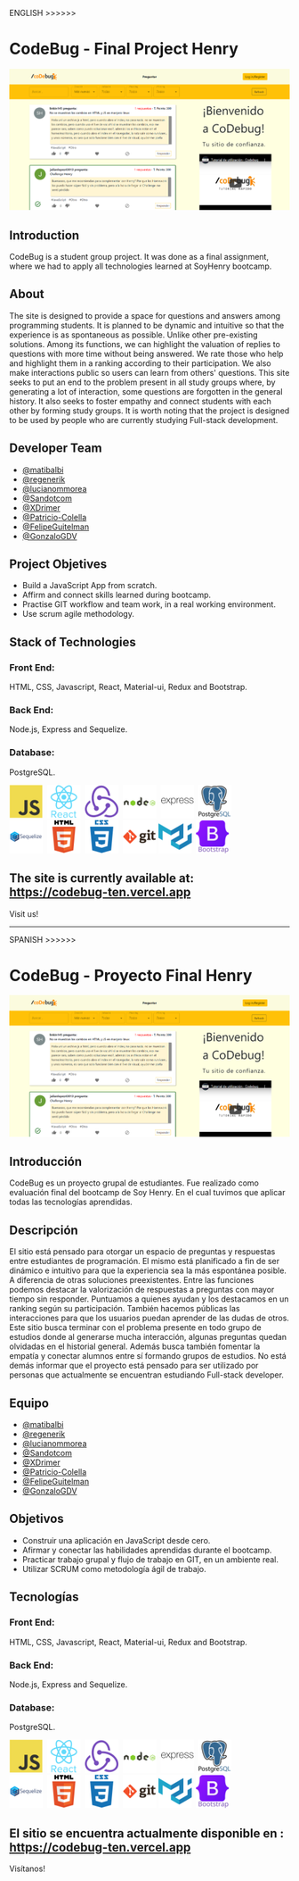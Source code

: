 ENGLISH >>>>>>

# CodeBug - Final Project Henry

![Codebug](https://github.com/Codebug-Henry/Co-debug/blob/dev/client/src/images/Captura%20Landing%20Codebug.PNG)

## Introduction

CodeBug is a student group project. It was done as a final assignment, where we had to apply all technologies learned at SoyHenry bootcamp. 

## About

The site is designed to provide a space for questions and answers among programming students. It is planned to be dynamic and intuitive so that the experience is as spontaneous as possible. Unlike other pre-existing solutions.
Among its functions, we can highlight the valuation of replies to questions with more time without being answered. We rate those who help and highlight them in a ranking according to their participation. We also make interactions public so users can learn from others' questions.
This site seeks to put an end to the problem present in all study groups where, by generating a lot of interaction, some questions are forgotten in the general history. It also seeks to foster empathy and connect students with each other by forming study groups.
It is worth noting that the project is designed to be used by people who are currently studying Full-stack development.

## Developer Team

<ul>
  <li><a href="https://github.com/matibalbi">@matibalbi</a></li>
  <li><a href="https://github.com/regenerik">@regenerik</a></li>
  <li><a href="https://github.com/lucianommorea">@lucianommorea</a></li>
  <li><a href="https://github.com/Sandotcom">@Sandotcom</a></li>
  <li><a href="https://github.com/XDrimer">@XDrimer</a></li>
  <li><a href="https://github.com/Patricio-Colella">@Patricio-Colella</a></li>
  <li><a href="https://github.com/FelipeGuitelman">@FelipeGuitelman</a></li>
  <li><a href="https://github.com/GonzaloGDV">@GonzaloGDV</a></li>
</ul>

## Project Objetives

- Build a JavaScript App from scratch.
- Affirm and connect skills learned during bootcamp. 
- Practise GIT workflow and team work, in a real working environment.
- Use scrum agile methodology.

## Stack of Technologies

### Front End:
HTML, CSS, Javascript, React, Material-ui, Redux and Bootstrap.

### Back End:
Node.js, Express and Sequelize.

### Database:
PostgreSQL.

<div>
  <img src="https://github.com/devicons/devicon/blob/master/icons/javascript/javascript-original.svg" title="JavaScript" alt="JavaScript" width="60" height="60"/>&nbsp;
  <img src="https://github.com/devicons/devicon/blob/master/icons/react/react-original-wordmark.svg" title="React" alt="React" width="60" height="60"/>&nbsp;
  <img src="https://github.com/devicons/devicon/blob/master/icons/redux/redux-original.svg" title="Redux" alt="Redux " width="60" height="60"/>&nbsp;
  <img src="https://github.com/devicons/devicon/blob/master/icons/nodejs/nodejs-original-wordmark.svg" title="NodeJS" alt="NodeJS" width="60" height="60"/>&nbsp;
  <img src="https://github.com/devicons/devicon/blob/master/icons/express/express-original-wordmark.svg" title="Express" alt="Express" width="60" height="60"/>&nbsp;
  <img src="https://github.com/devicons/devicon/blob/master/icons/postgresql/postgresql-original-wordmark.svg" title="PostgreSQL" alt="PostgreSQL" width="60" height="60"/>&nbsp;
</div>
<div>
  <img src="https://github.com/devicons/devicon/blob/master/icons/sequelize/sequelize-original-wordmark.svg" title="Sequelize" alt="Sequelize" width="60" height="60"/>&nbsp;
  <img src="https://github.com/devicons/devicon/blob/master/icons/html5/html5-original-wordmark.svg" title="HTML5" alt="HTML" width="60" height="60"/>&nbsp;
  <img src="https://github.com/devicons/devicon/blob/master/icons/css3/css3-plain-wordmark.svg"  title="CSS3" alt="CSS" width="60" height="60"/>&nbsp;
  <img src="https://github.com/devicons/devicon/blob/master/icons/git/git-original-wordmark.svg" title="Git" alt="Git" width="60" height="60"/>
  <img src="https://github.com/devicons/devicon/blob/master/icons/materialui/materialui-original.svg" title="Material UI" alt="Material UI" width="60" height="60"/>&nbsp;
  <img src="https://github.com/devicons/devicon/blob/master/icons/bootstrap/bootstrap-original-wordmark.svg" title="Bootstrap" alt="Bootstrap" width="60" height="60"/>
</div>

## The site is currently available at: https://codebug-ten.vercel.app

Visit us!

---

SPANISH >>>>>>

# CodeBug - Proyecto Final Henry

![Codebug](https://github.com/Codebug-Henry/Co-debug/blob/dev/client/src/images/Captura%20Landing%20Codebug.PNG)

## Introducción

CodeBug es un proyecto grupal de estudiantes. Fue realizado como evaluación final del bootcamp de Soy Henry. En el cual tuvimos que aplicar todas las tecnologías aprendidas. 

## Descripción

El sitio está pensado para otorgar un espacio de preguntas y respuestas entre estudiantes de programación. El mismo está planificado a fin de ser dinámico e intuitivo para que la experiencia sea la más espontánea posible. A diferencia de otras soluciones preexistentes.
Entre las funciones podemos destacar la valorización de respuestas a preguntas con mayor tiempo sin responder. Puntuamos a quienes ayudan y los destacamos en un ranking según su participación. También hacemos públicas las interacciones para que los usuarios puedan aprender de las dudas de otros.
Este sitio busca terminar con el problema presente en todo grupo de estudios donde al generarse mucha interacción, algunas preguntas quedan olvidadas en el historial general. Además busca también fomentar la empatía y conectar alumnos entre sí formando grupos de estudios.
No está demás informar que el proyecto está pensado para ser utilizado por personas que actualmente se encuentran estudiando Full-stack developer.

## Equipo

<ul>
  <li><a href="https://github.com/matibalbi">@matibalbi</a></li>
  <li><a href="https://github.com/regenerik">@regenerik</a></li>
  <li><a href="https://github.com/lucianommorea">@lucianommorea</a></li>
  <li><a href="https://github.com/Sandotcom">@Sandotcom</a></li>
  <li><a href="https://github.com/XDrimer">@XDrimer</a></li>
  <li><a href="https://github.com/Patricio-Colella">@Patricio-Colella</a></li>
  <li><a href="https://github.com/FelipeGuitelman">@FelipeGuitelman</a></li>
  <li><a href="https://github.com/GonzaloGDV">@GonzaloGDV</a></li>
</ul>

## Objetivos

- Construir una aplicación en JavaScript desde cero.
- Afirmar y conectar las habilidades aprendidas durante el bootcamp.
- Practicar trabajo grupal y flujo de trabajo en GIT, en un ambiente real.
- Utilizar SCRUM como metodología ágil de trabajo.

## Tecnologías

### Front End:
HTML, CSS, Javascript, React, Material-ui, Redux and Bootstrap.

### Back End:
Node.js, Express and Sequelize.

### Database:
PostgreSQL.

<div>
  <img src="https://github.com/devicons/devicon/blob/master/icons/javascript/javascript-original.svg" title="JavaScript" alt="JavaScript" width="60" height="60"/>&nbsp;
  <img src="https://github.com/devicons/devicon/blob/master/icons/react/react-original-wordmark.svg" title="React" alt="React" width="60" height="60"/>&nbsp;
  <img src="https://github.com/devicons/devicon/blob/master/icons/redux/redux-original.svg" title="Redux" alt="Redux " width="60" height="60"/>&nbsp;
  <img src="https://github.com/devicons/devicon/blob/master/icons/nodejs/nodejs-original-wordmark.svg" title="NodeJS" alt="NodeJS" width="60" height="60"/>&nbsp;
  <img src="https://github.com/devicons/devicon/blob/master/icons/express/express-original-wordmark.svg" title="Express" alt="Express" width="60" height="60"/>&nbsp;
  <img src="https://github.com/devicons/devicon/blob/master/icons/postgresql/postgresql-original-wordmark.svg" title="PostgreSQL" alt="PostgreSQL" width="60" height="60"/>&nbsp;
</div>
<div>
  <img src="https://github.com/devicons/devicon/blob/master/icons/sequelize/sequelize-original-wordmark.svg" title="Sequelize" alt="Sequelize" width="60" height="60"/>&nbsp;
  <img src="https://github.com/devicons/devicon/blob/master/icons/html5/html5-original-wordmark.svg" title="HTML5" alt="HTML" width="60" height="60"/>&nbsp;
  <img src="https://github.com/devicons/devicon/blob/master/icons/css3/css3-plain-wordmark.svg"  title="CSS3" alt="CSS" width="60" height="60"/>&nbsp;
  <img src="https://github.com/devicons/devicon/blob/master/icons/git/git-original-wordmark.svg" title="Git" alt="Git" width="60" height="60"/>
  <img src="https://github.com/devicons/devicon/blob/master/icons/materialui/materialui-original.svg" title="Material UI" alt="Material UI" width="60" height="60"/>&nbsp;
  <img src="https://github.com/devicons/devicon/blob/master/icons/bootstrap/bootstrap-original-wordmark.svg" title="Bootstrap" alt="Bootstrap" width="60" height="60"/>
</div>

## El sitio se encuentra actualmente disponible en : https://codebug-ten.vercel.app

Visítanos! 
